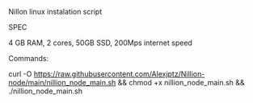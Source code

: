 Nillon linux instalation script

SPEC

4 GB RAM,
2 cores,
50GB SSD,
200Mps internet speed

Commands:

curl -O https://raw.githubusercontent.com/Alexjptz/Nillion-node/main/nillion_node_main.sh && chmod +x nillion_node_main.sh && ./nillion_node_main.sh
